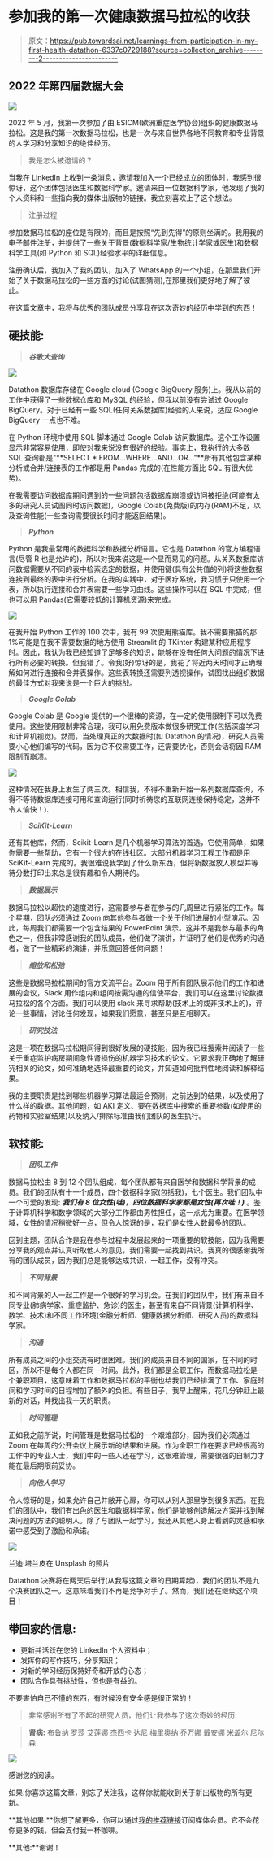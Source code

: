 # 参加我的第一次健康数据马拉松的收获

> 原文：<https://pub.towardsai.net/learnings-from-participation-in-my-first-health-datathon-6337c0729188?source=collection_archive---------2----------------------->

## 2022 年第四届数据大会

![](img/bf9b46516e9b9d40d2eefa777d82d2ac.png)

2022 年 5 月，我第一次参加了由 ESICM(欧洲重症医学协会)组织的健康数据马拉松。这是我的第一次数据马拉松，也是一次与来自世界各地不同教育和专业背景的人学习和分享知识的绝佳经历。

> 我是怎么被邀请的？

当我在 LinkedIn 上收到一条消息，邀请我加入一个已经成立的团体时，我感到很惊讶，这个团体包括医生和数据科学家。邀请来自一位数据科学家，他发现了我的个人资料和一些指向我的媒体出版物的链接。我立刻喜欢上了这个想法。

> 注册过程

参加数据马拉松的座位是有限的，而且是按照“先到先得”的原则坐满的。我用我的电子邮件注册，并提供了一些关于背景(数据科学家/生物统计学家或医生)和数据科学工具(如 Python 和 SQL)经验水平的详细信息。

注册确认后，我加入了我的团队，加入了 WhatsApp 的一个小组，在那里我们开始了关于数据马拉松的一些方面的讨论(试图猜测),在那里我们更好地了解了彼此。

在这篇文章中，我将与优秀的团队成员分享我在这次奇妙的经历中学到的东西！

## **硬技能:**

> ***谷歌大查询***

![](img/bf5dc456cf8813c80887e01bf7d3ab69.png)

Datathon 数据库存储在 Google cloud (Google BigQuery 服务)上。我从以前的工作中获得了一些数据仓库和 MySQL 的经验，但我以前没有尝试过 Google BigQuery。对于已经有一些 SQL(任何关系数据库)经验的人来说，适应 Google BigQuery 一点也不难。

在 Python 环境中使用 SQL 脚本通过 Google Colab 访问数据库。这个工作设置显示非常容易使用，即使对我来说没有很好的经验。事实上，我执行的大多数 SQL 查询都是"**SELECT * FROM…WHERE…AND…OR…"**所有其他包含某种分析或合并/连接表的工作都是用 Pandas 完成的(在性能方面比 SQL 有很大优势)。

在我需要访问数据库期间遇到的一些问题包括数据库崩溃或访问被拒绝(可能有太多的研究人员试图同时访问数据)，Google Colab(免费版)的内存(RAM)不足，以及查询性能(一些查询需要很长时间才能返回结果)。

> ***Python***

Python 是我最常用的数据科学和数据分析语言。它也是 Datathon 的官方编程语言(尽管 R 也是允许的)，所以对我来说这是一个显而易见的问题。从关系数据库访问数据需要从不同的表中检索选定的数据，并使用键(具有公共值的列)将这些数据连接到最终的表中进行分析。在我的实践中，对于医疗系统，我习惯于只使用一个表，所以执行连接和合并表需要一些学习曲线。这些操作可以在 SQL 中完成，但也可以用 Pandas(它需要较低的计算机资源)来完成。

![](img/b057369d3e0ed321bc174e4aab43d7bf.png)

在我开始 Python 工作的 100 次中，我有 99 次使用熊猫库。我不需要熊猫的那 1%可能是在我不需要数据的地方使用 Streamlit 的 TKinter 构建某种应用程序时。因此，我认为我已经知道了足够多的知识，能够在没有任何大问题的情况下进行所有必要的转换。但我错了。令我(好)惊讶的是，我花了将近两天时间才正确理解如何进行连接和合并表操作。这些表转换还需要列透视操作，试图找出组织数据的最佳方式对我来说是一个巨大的挑战。

> ***Google Colab***

Google Colab 是 Google 提供的一个很棒的资源，在一定的使用限制下可以免费使用。这些使用限制非常合理，我可以用免费版本做很多研究工作(包括深度学习和计算机视觉)。然而，当处理真正的大数据时(如 Datathon 的情况)，研究人员需要小心他们编写的代码，因为它不仅需要工作，还需要优化，否则会话将因 RAM 限制而崩溃。

![](img/97fc79c1df8935c4294a2fca2a74ba79.png)

这种情况在我身上发生了两三次。相信我，不得不重新开始一系列数据库查询，不得不等待数据库连接可用和查询运行(同时祈祷您的互联网连接保持稳定，这并不令人愉快！).

> ***SciKit-Learn***

还有其他库，然而，Scikit-Learn 是几个机器学习算法的首选，它使用简单，如果你需要一些帮助，它有一个很大的在线社区。大部分机器学习工程工作都是用 SciKit-Learn 完成的。我很难说我学到了什么新东西，但将新数据放入模型并等待分数打印出来总是很有趣和令人期待的。

> ***数据展示***

数据马拉松以超快的速度进行，这需要参与者在参与的几周里进行紧张的工作。每个星期，团队必须通过 Zoom 向其他参与者做一个关于他们进展的小型演示。因此，每周我们都需要一个包含结果的 PowerPoint 演示。这并不是我参与最多的角色之一，但我非常感谢我的团队成员，他们做了演讲，并证明了他们是优秀的沟通者，做了一些精彩的演讲，并乐意回答任何问题！

> ***缩放和松弛***

这些是数据马拉松期间的官方交流平台。Zoom 用于所有团队展示他们的工作和进展的会议，Slack 用作组内和组间按需沟通的信使平台，我们可以在这里讨论数据马拉松的各个方面。我们可以使用 slack 来寻求帮助(技术上的或非技术上的)，评论一些事情，讨论任何发现，如果我们愿意，甚至只是互相聊天。

> ***研究技法***

这是一项在数据马拉松期间得到很好发展的硬技能，因为我已经搜索并阅读了一些关于重症监护病房期间急性肾损伤的机器学习技术的论文。它要求我正确地了解研究相关的论文，如何准确地选择最重要的论文，并知道如何批判性地阅读和解释结果。

我的主要职责是找到哪些机器学习算法最适合预测，之前达到的结果，以及使用了什么样的数据。其他问题，如 AKI 定义、要在数据库中搜索的重要参数(如使用的药物和实验室结果)以及纳入/排除标准由我们团队的医生执行。

## **软技能:**

> ***团队工作***

数据马拉松由 8 到 12 个团队组成，每个团队都有来自医学和数据科学背景的成员。我们的团队有十一个成员，四个数据科学家(包括我)，七个医生。我们团队中一个可爱的发现: ***我们有 8 位女性(哇)，四位数据科学家都是女性(再次哇！)*** 。鉴于计算机科学和数学领域的大部分工作都由男性担任，这一点尤为重要。在医学领域，女性的情况稍微好一点，但令人惊讶的是，我们是女性人数最多的团队。

回到主题，团队合作是我在参与过程中发展起来的一项重要的软技能，因为我需要分享我的观点并认真听取他人的意见，我们需要一起找到共识。我真的很感谢我所有的团队成员，因为我们总是能够达成共识，一起工作，没有冲突。

> ***不同背景***

和不同背景的人一起工作是一个很好的学习机会。在我们的团队中，我们有来自不同专业(肺病学家、重症监护、急诊)的医生，甚至有来自不同背景(计算机科学、数学、技术)和不同工作环境(金融分析师、健康数据分析师、研究人员)的数据科学家。

> ***沟通***

所有成员之间的小组交流有时很困难。我们的成员来自不同的国家，在不同的时区，所以不是每个人都在同一时间。此外，我们都是全职工作，而数据马拉松是一个兼职项目，这意味着工作和数据马拉松的平衡也给我们已经排满了工作、家庭时间和学习时间的日程增加了额外的负担。有些日子，我早上醒来，花几分钟赶上最新的对话，并找出我一天的职责。

> ***时间管理***

正如我之前所说，时间管理是数据马拉松的一个艰难部分，因为我们必须通过 Zoom 在每周的公开会议上展示新的结果和进展。作为全职工作在要求已经很高的工作中的专业人士，我们中的一些人还在学习，这很难管理，需要很强的自制力才能在最后期限前妥协。

> ***向他人学习***

令人惊讶的是，如果允许自己并敞开心扉，你可以从别人那里学到很多东西。在我们的团队中，我们有出色的医生和数据科学家，他们是能够创造解决方案并找到解决问题的方法的聪明人。除了与团队一起学习，我还从其他人身上看到的灵感和承诺中感受到了激励和承诺。

![](img/3a016886ec7cec9e1fd28365e51d2dab.png)

兰迪·塔兰皮在 Unsplash 的照片

Datathon 决赛将在两天后举行(从我写这篇文章的日期算起)，我们的团队不是九个决赛团队之一。这意味着我们不再是竞争对手了。然而，我们还在继续这个项目！

## 带回家的信息:

*   更新并活跃在您的 LinkedIn 个人资料中；
*   发挥你的写作技巧，分享知识；
*   对新的学习经历保持好奇和开放的心态；
*   团队合作具有挑战性，但也是有益的。

不要害怕自己不懂的东西，有时候没有安全感是很正常的！

> 非常感谢所有了不起的研究人员，他们让我参与了这次奇妙的经历:

> **肾病:**
> 布鲁纳
> 罗莎
> 艾莲娜
> 杰西卡
> 达尼
> 梅里奥纳
> 乔万娜
> 戴安娜
> 米盖尔
> 尼尔森

![](img/a33345a68c9eaf332df2ffbb8c33c6c2.png)

感谢您的阅读。

如果:你喜欢这篇文章，别忘了关注我，这样你就能收到关于新出版物的所有更新。

**其他如果:**你想了解更多，你可以通过[我的推荐链接](https://cdanielaam.medium.com/membership)订阅媒体会员。它不会花你更多的钱，但会支付我一杯咖啡。

**其他:**谢谢！